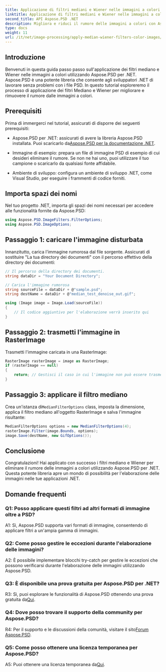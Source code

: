 ```yaml
---
title: Applicazione di filtri mediani e Wiener nelle immagini a colori con Aspose.PSD per .NET
linktitle: Applicazione di filtri mediani e Wiener nelle immagini a colori con Aspose.PSD per .NET
second_title: API Aspose.PSD .NET
description: Migliora e riduci il rumore delle immagini a colori con Aspose.PSD per .NET utilizzando i filtri mediani e Wiener. Guida passo passo per un'elaborazione delle immagini senza interruzioni.
type: docs
weight: 11
url: /it/net/image-processing/apply-median-wiener-filters-color-images/
---
```

## Introduzione

Benvenuti in questa guida passo passo sull'applicazione dei filtri mediano e Wiener nelle immagini a colori utilizzando Aspose.PSD per .NET. Aspose.PSD è una potente libreria che consente agli sviluppatori .NET di lavorare senza problemi con i file PSD. In questo tutorial esploreremo il processo di applicazione dei filtri Mediano e Wiener per migliorare e rimuovere il rumore dalle immagini a colori.

## Prerequisiti

Prima di immergerci nel tutorial, assicurati di disporre dei seguenti prerequisiti:

-  Aspose.PSD per .NET: assicurati di avere la libreria Aspose.PSD installata. Puoi scaricarlo da[Aspose.PSD per la documentazione .NET](https://reference.aspose.com/psd/net/).

- Immagine di esempio: prepara un file di immagine PSD di esempio di cui desideri eliminare il rumore. Se non ne hai uno, puoi utilizzare il tuo campione o scaricarlo da qualsiasi fonte affidabile.

- Ambiente di sviluppo: configura un ambiente di sviluppo .NET, come Visual Studio, per eseguire i frammenti di codice forniti.

## Importa spazi dei nomi

Nel tuo progetto .NET, importa gli spazi dei nomi necessari per accedere alle funzionalità fornite da Aspose.PSD:

```csharp
using Aspose.PSD.ImageFilters.FilterOptions;
using Aspose.PSD.ImageOptions;
```

## Passaggio 1: caricare l'immagine disturbata

Innanzitutto, carica l'immagine rumorosa dal file sorgente. Assicurati di sostituire "La tua directory dei documenti" con il percorso effettivo della directory dei documenti:

```csharp
// Il percorso della directory dei documenti.
string dataDir = "Your Document Directory";

// Carica l'immagine rumorosa
string sourceFile = dataDir + @"sample.psd";
string destName = dataDir + @"median_test_denoise_out.gif";

using (Image image = Image.Load(sourceFile))
{
    // Il codice aggiuntivo per l'elaborazione verrà inserito qui
}
```

## Passaggio 2: trasmetti l'immagine in RasterImage

Trasmetti l'immagine caricata in una RasterImage:

```csharp
RasterImage rasterImage = image as RasterImage;
if (rasterImage == null)
{
    return; // Gestisci il caso in cui l'immagine non può essere trasmessa a RasterImage
}
```

## Passaggio 3: applicare il filtro mediano

 Crea un'istanza di`MedianFilterOptions` class, imposta la dimensione, applica il filtro mediano all'oggetto RasterImage e salva l'immagine risultante:

```csharp
MedianFilterOptions options = new MedianFilterOptions(4);
rasterImage.Filter(image.Bounds, options);
image.Save(destName, new GifOptions());
```

## Conclusione

Congratulazioni! Hai applicato con successo i filtri mediano e Wiener per eliminare il rumore delle immagini a colori utilizzando Aspose.PSD per .NET. Questa potente libreria apre un mondo di possibilità per l'elaborazione delle immagini nelle tue applicazioni .NET.

## Domande frequenti

### Q1: Posso applicare questi filtri ad altri formati di immagine oltre a PSD?

A1: Sì, Aspose.PSD supporta vari formati di immagine, consentendo di applicare filtri a un'ampia gamma di immagini.

### Q2: Come posso gestire le eccezioni durante l'elaborazione delle immagini?

A2: È possibile implementare blocchi try-catch per gestire le eccezioni che possono verificarsi durante l'elaborazione delle immagini utilizzando Aspose.PSD.

### Q3: È disponibile una prova gratuita per Aspose.PSD per .NET?

 R3: Sì, puoi esplorare le funzionalità di Aspose.PSD ottenendo una prova gratuita da[Qui](https://releases.aspose.com/).

### Q4: Dove posso trovare il supporto della community per Aspose.PSD?

 R4: Per il supporto e le discussioni della comunità, visitare il sito[Forum Aspose.PSD](https://forum.aspose.com/c/psd/34).

### Q5: Come posso ottenere una licenza temporanea per Aspose.PSD?

 A5: Puoi ottenere una licenza temporanea da[Qui](https://purchase.aspose.com/temporary-license/).